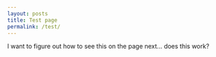 ```yaml
---
layout: posts
title: Test page
permalink: /test/
---
```

I want to figure out how to see this on the page next... does this work?
